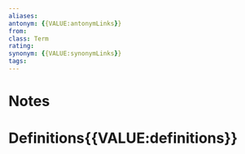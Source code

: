 ```yaml
---
aliases:
antonym: {{VALUE:antonymLinks}}
from:
class: Term
rating:
synonym: {{VALUE:synonymLinks}}
tags:
---
```

# Notes

# Definitions{{VALUE:definitions}}
